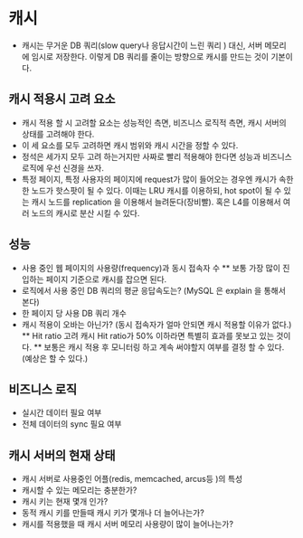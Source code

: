 # 캐시
* 캐시는 무거운 DB 쿼리(slow query나 응답시간이 느린 쿼리 ) 대신, 서버 메모리에 임시로 저장한다. 이렇게 DB 쿼리를 줄이는 방향으로 캐시를 만드는 것이 기본이다.

## 캐시 적용시 고려 요소
* 캐시 적용 할 시 고려할 요소는 성능적인 측면, 비즈니스 로직적 측면, 캐시 서버의 상태를 고려해야 한다.
* 이 세 요소를 모두 고려하면 캐시 범위와 캐시 시간을 정할 수 있다.
* 정석은 세가지 모두 고려 하는거지만 사짜로 빨리 적용해야 한다면 성능과 비즈니스 로직에 우선 신경을 쓰자.
* 특정 페이지, 특정 사용자의 페이지에 request가 많이 들어오는 경우엔 캐시가 속한 한 노드가 핫스팟이 될 수 있다. 이때는 LRU 캐시를 이용하되, hot spot이 될 수 있는 캐시 노드를 replication 을 이용해서 늘려둔다(장비빨). 혹은 L4를 이용해서 여러 노드의 캐시로 분산 시킬 수 있다. 

## 성능
* 사용 중인 웹  페이지의 사용량(frequency)과 동시 접속자 수 
** 보통 가장 많이 진입하는 페이지 기준으로 캐시를 잡으면 된다.
* 로직에서 사용 중인 DB 쿼리의 평균 응답속도는? (MySQL 은 explain 을 통해서 본다)
* 한 페이지 당 사용 DB 쿼리 개수 
* 캐시 적용이 오바는 아닌가? (동시 접속자가 얼마 안되면 캐시 적용할 이유가 없다.)
**  Hit ratio 고려 캐시 Hit ratio가 50% 이하라면 특별히 효과를 못보고 있는 것이다. 
** 보통은 캐시 적용 후 모니터링 하고 계속 써야할지 여부를 결정 할 수 있다. (예상은 할 수 있다.)

## 비즈니스 로직 
* 실시간 데이터 필요 여부
* 전체 데이터의 sync 필요 여부

## 캐시 서버의 현재 상태 
* 캐시 서버로 사용중인 어플(redis, memcached, arcus등 )의 특성
* 캐시할 수 있는 메모리는 충분한가?
* 캐시 키는 현재 몇개 인가?
* 동적 캐시 키를 만들때 캐시 키가 몇개나 더 늘어나는가?
* 캐시를 적용했을 때 캐시 서버 메모리 사용량이 많이 늘어나는가?
